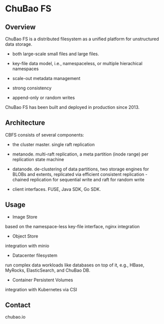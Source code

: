 # ChuBao FS

## Overview

ChuBao FS is a distributed filesystem as a unified platform for unstructured data storage. 

* both large-scale small files and large files.

* key-file data model, i.e., namespaceless, or multiple hierachical namespaces

* scale-out metadata management

* strong consistency

* append-only or random writes

ChuBao FS has been built and deployed in production since 2013.

## Architecture

CBFS consists of several components:

* the cluster master. single raft replication

* metanode. multi-raft replication, a meta partition (inode range) per replication state machine

* datanode. de-clustering of data partitions, two storage engines for BLOBs and extents, replicated via efficient consistent replication - chained replication for sequential write and raft for random write

* client interfaces. FUSE, Java SDK, Go SDK.

## Usage

* Image Store

based on the namespace-less key-file interface, nginx integration

* Object Store

integration with minio

* Datacenter filesystem

run complex data workloads like databases on top of it, e.g., HBase, MyRocks, ElasticSearch, and ChuBao DB. 

* Container Persistent Volumes

integration with Kubernetes via CSI


## Contact

chubao.io

